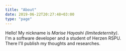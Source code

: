 ```yaml
---
title: "About"
date: 2019-06-22T20:27:48+03:00
type: "page"
---
```


Hello! My nickname is *Marise Hayashi (limitedeternity)*. <br> I'm a software developer and a student of Herzen RSPU.
<br> There I'll publish my thoughts and researches.
